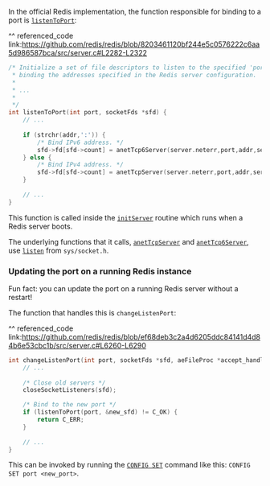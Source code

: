 In the official Redis implementation, the function responsible for binding to a port is [`listenToPort`][function-listenToPort]: 

^^ referenced_code
link:https://github.com/redis/redis/blob/8203461120bf244e5c0576222c6aa5d986587bca/src/server.c#L2282-L2322
```c
/* Initialize a set of file descriptors to listen to the specified 'port'
 * binding the addresses specified in the Redis server configuration.
 * 
 * ...
 *
 */
int listenToPort(int port, socketFds *sfd) {
    // ... 
    
    if (strchr(addr,':')) {
        /* Bind IPv6 address. */
        sfd->fd[sfd->count] = anetTcp6Server(server.neterr,port,addr,server.tcp_backlog);
    } else {
        /* Bind IPv4 address. */
        sfd->fd[sfd->count] = anetTcpServer(server.neterr,port,addr,server.tcp_backlog);
    }
    
    // ...
}
```

This function is called inside the [`initServer`][function-initServer] routine which runs when a Redis server boots. 

The underlying functions that it calls, [`anetTcpServer`][function-anetTcpServer] and 
[`anetTcp6Server`][function-anetTcp6Server], use [`listen`][unix-listen] from `sys/socket.h`.

### Updating the port on a running Redis instance

Fun fact: you can update the port on a running Redis server without a restart!

The function that handles this is `changeListenPort`: 

^^ referenced_code
link:https://github.com/redis/redis/blob/ef68deb3c2a4d6205ddc84141d4d84b6e53cbc1b/src/server.c#L6260-L6290
```c
int changeListenPort(int port, socketFds *sfd, aeFileProc *accept_handler) {
    // ...
    
    /* Close old servers */
    closeSocketListeners(sfd);

    /* Bind to the new port */
    if (listenToPort(port, &new_sfd) != C_OK) {
        return C_ERR;
    }
    
    // ...
}
```

This can be invoked by running the [`CONFIG SET`][redis-config-set-command] command like this: `CONFIG SET port <new_port>`.

[redis-config-set-command]: https://redis.io/commands/config-set
[unix-listen]: https://man7.org/linux/man-pages/man2/listen.2.html
[function-anetTcp6Server]: https://github.com/redis/redis/blob/ef68deb3c2a4d6205ddc84141d4d84b6e53cbc1b/src/anet.c#L476
[function-anetTcpServer]: https://github.com/redis/redis/blob/ef68deb3c2a4d6205ddc84141d4d84b6e53cbc1b/src/anet.c#L481
[function-listenToPort]: https://github.com/redis/redis/blob/8203461120bf244e5c0576222c6aa5d986587bca/src/server.c#L2282
[function-initServer]: https://github.com/redis/redis/blob/8203461120bf244e5c0576222c6aa5d986587bca/src/server.c#L2391
